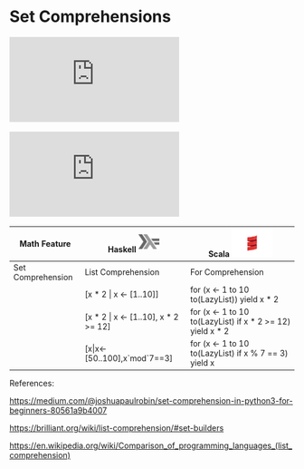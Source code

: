# Set Comprehensions

![equation](http://www.sciweavers.org/tex2img.php?eq=1%2Bsin%28mc%5E2%29&bc=White&fc=Black&im=jpg&fs=12&ff=arev&edit=)

![equation](http://www.sciweavers.org/tex2img.php?eq=S%20%3D%20%20%5Cbig%5C%7B2%20.%20x%20%5Cmid%20x%20%20%5Cin%20%20N%2C%20x%20%20%20%5Cleq%20%20%2010%20%5Cbig%5C%7D%20&bc=White&fc=Black&im=jpg&fs=12&ff=arev&edit=0)


| Math Feature      | Haskell <sup><img src="../images/602px-Haskell-Logo.svg.png" width=37 height=26><img></sup> | Scala <img src="../images/Scala_logo.png" width=72px height=50px><img> |
|-------------------|-----------------------------------------|--------------------------------------------------------|
| Set Comprehension | List Comprehension                      | For Comprehension                                      |
|                   | [x * 2 \| x <- [1..10]]                 | for (x <- 1 to 10 to(LazyList)) yield x * 2                |
|                   | [x * 2 \| x <- [1..10], x * 2 >= 12]    | for (x <- 1 to 10 to(LazyList) if x * 2 >= 12) yield x * 2 |
|                   | [x\|x<-[50..100],x\`mod\`7==3]          | for (x <- 1 to 10 to(LazyList) if x % 7 == 3) yield x      |


References: 

https://medium.com/@joshuapaulrobin/set-comprehension-in-python3-for-beginners-80561a9b4007

https://brilliant.org/wiki/list-comprehension/#set-builders

https://en.wikipedia.org/wiki/Comparison_of_programming_languages_(list_comprehension)

